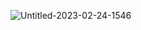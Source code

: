 ![Untitled-2023-02-24-1546](https://github.com/justnat3/STDRO/assets/58314490/eda8afae-5c23-459c-b3c1-d18dc3ed6efd)
